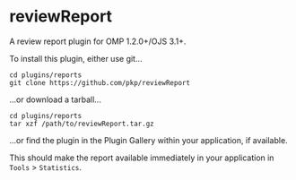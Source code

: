 # reviewReport
A review report plugin for OMP 1.2.0+/OJS 3.1+.

To install this plugin, either use git...

    cd plugins/reports
    git clone https://github.com/pkp/reviewReport

...or download a tarball...

    cd plugins/reports
    tar xzf /path/to/reviewReport.tar.gz

...or find the plugin in the Plugin Gallery within your application, if available.

This should make the report available immediately in your application in `Tools` > `Statistics`.
